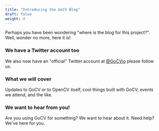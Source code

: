 ```yaml
---
title: "Introducing the GoCV Blog"
draft: false
weight: 4
---
```


Perhaps you have been wondering "where is the blog for this project?". Well, wonder no more, here it is!

### We have a Twitter account too

We also now have an "official" Twitter account at [@GoCVio](https://twitter.com/GoCVio) please follow us.

### What we will cover

Updates to GoCV or to OpenCV itself, cool things built with GoCV, events we attend, and the like.

### We want to hear from you!

Are you using GoCV for something? We want to hear about it. Need help? We've here for you.

